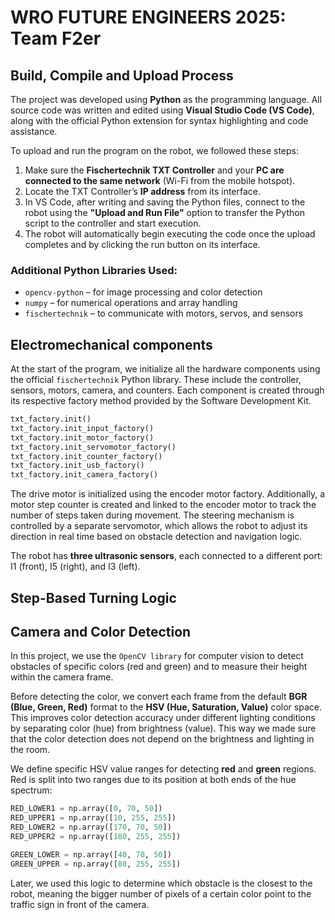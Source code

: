 # WRO FUTURE ENGINEERS 2025: Team F2er

## Build, Compile and Upload Process

The project was developed using **Python** as the programming language. All source code was written and edited using **Visual Studio Code (VS Code)**, along with the official Python extension for syntax highlighting and code assistance.

To upload and run the program on the robot, we followed these steps:

1. Make sure the **Fischertechnik TXT Controller** and your **PC are connected to the same network** (Wi-Fi from the mobile hotspot).
2. Locate the TXT Controller’s **IP address** from its interface.
3. In VS Code, after writing and saving the Python files, connect to the robot using the **"Upload and Run File"** option to transfer the Python script to the controller and start execution.
4. The robot will automatically begin executing the code once the upload completes and by clicking the run button on its interface.

### Additional Python Libraries Used:
- `opencv-python` – for image processing and color detection
- `numpy` – for numerical operations and array handling
- `fischertechnik` – to communicate with motors, servos, and sensors

## Electromechanical components
At the start of the program, we initialize all the hardware components using the official `fischertechnik` Python library. These include the controller, sensors, motors, camera, and counters. Each component is created through its respective factory method provided by the Software Development Kit.

```python
txt_factory.init()
txt_factory.init_input_factory()
txt_factory.init_motor_factory()
txt_factory.init_servomotor_factory()
txt_factory.init_counter_factory()
txt_factory.init_usb_factory()
txt_factory.init_camera_factory()
```
The drive motor is initialized using the encoder motor factory. Additionally, a motor step counter is created and linked to the encoder motor to track the number of steps taken during movement. The steering mechanism is controlled by a separate servomotor, which allows the robot to adjust its direction in real time based on obstacle detection and navigation logic.

The robot has **three ultrasonic sensors**, each connected to a different port: I1 (front), I5 (right), and I3 (left).  


## Step-Based Turning Logic







## Camera and Color Detection

In this project, we use the `OpenCV library` for computer vision to detect obstacles of specific colors (red and green) and to measure their height within the camera frame.

Before detecting the color, we convert each frame from the default **BGR (Blue, Green, Red)** format to the **HSV (Hue, Saturation, Value)** color space. This improves color detection accuracy under different lighting conditions by separating color (hue) from brightness (value). This way we made sure that the color detection does not depend on the brightness and lighting in the room. 

We define specific HSV value ranges for detecting **red** and **green** regions. Red is split into two ranges due to its position at both ends of the hue spectrum:

```python
RED_LOWER1 = np.array([0, 70, 50])
RED_UPPER1 = np.array([10, 255, 255])
RED_LOWER2 = np.array([170, 70, 50])
RED_UPPER2 = np.array([180, 255, 255])

GREEN_LOWER = np.array([40, 70, 50])
GREEN_UPPER = np.array([80, 255, 255])
```

Later, we used this logic to determine which obstacle is the closest to the robot, meaning the bigger number of pixels of a certain color point to the traffic sign in front of the camera. 
